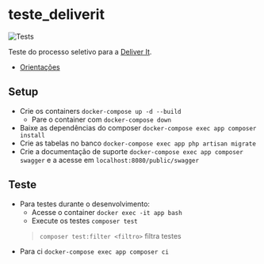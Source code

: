 # teste_deliverit

![Tests](https://github.com/nenitf/teste_deliverit/actions/workflows/tests.yml/badge.svg)

Teste do processo seletivo para a [Deliver It](http://deliverit.com.br/).

- [Orientações](orientacoes.md)

## Setup

- Crie os containers ``docker-compose up -d --build``
    - Pare o container com ``docker-compose down``
- Baixe as dependências do composer ``docker-compose exec app composer install``
- Crie as tabelas no banco ``docker-compose exec app php artisan migrate``
- Crie a documentação de suporte ``docker-compose exec app composer swagger`` e a acesse em ``localhost:8080/public/swagger``

## Teste

- Para testes durante o desenvolvimento:
    - Acesse o container ``docker exec -it app bash``
    - Execute os testes ``composer test``
    > `composer test:filter <filtro>` filtra testes
- Para ci ``docker-compose exec app composer ci``
